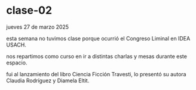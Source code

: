 # clase-02

jueves 27 de marzo 2025

esta semana no tuvimos clase porque ocurrió el Congreso Liminal en IDEA USACH.

nos repartimos como curso en ir a distintas charlas y mesas durante este espacio.

fui al lanzamiento del libro Ciencia Ficción Travesti, lo presentó su autora Claudia Rodríguez y Diamela Eltit.
